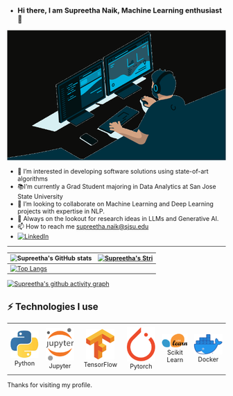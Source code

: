 - ### Hi there, I am Supreetha Naik, Machine Learning enthusiast 👋
    
<img src="user (2).gif">

- 👀 I’m interested in developing software solutions using state-of-art algorithms
- 📚I’m currently a Grad Student majoring in Data Analytics at San Jose State University
- 💞️ I’m looking to collaborate on Machine Learning and Deep Learning projects with expertise in NLP.
- 🔭 Always on the lookout for research ideas in LLMs and Generative AI.
- 📫 How to reach me supreetha.naik@sjsu.edu
- [![LinkedIn](https://img.shields.io/badge/linkedin-%230077B5.svg?style=for-the-badge&logo=linkedin&logoColor=white)](https://www.linkedin.com/in/supreetha-naik-b644121aa/)

---
| ![Supreetha's GitHub stats](https://github-readme-stats.vercel.app/api?username=shaikhneha2911&show_icons=true&theme=radical) | [![Supreetha's Stri](https://streak-stats.demolab.com?user=asupreetn&theme=dark&border_radius=7&mode=weekly)](https://git.io/streak-stats) |
| ------------------------------------------------------------ | ------------------------------------------------------------ |
| [![Top Langs](https://github-readme-stats.vercel.app/api/top-langs/?username=supreetn&layout=compact&&show_icons=true&theme=radical)](https://github.com/anuraghazra/github-readme-stats) |                                                              |



[![Supreetha's github activity graph](https://github-readme-activity-graph.cyclic.app/graph?username=supreetn&bg_color=121212&color=d01bc4&line=9e4c98&point=dd13a7&area=true&hide_border=true)](https://github.com/ashutosh00710/github-readme-activity-graph)


## ⚡ Technologies I use 

<div align="center">
<table align="center">
    <tr>
        <td align="center" width="140" height="112.43">
            <img src="python.jpeg" width="65px"/>
            <br /> Python
        </td>
        <td align="center" width="140" height="112.43">
            <img src="jupyter.png" width="65px"/>
            <br /> Jupyter
        </td>
        <td align="center" width="140" height="112.43">
            <img src="tensorflow.png" width="65px"/>
            <br /> TensorFlow
        </td>
        <td align="center" width="140" height="112.43">
            <img src="pytorch.png" width="65px"/>
            <br /> Pytorch
        </td>
        <td align="center" width="140" height="112.43">
            <img src="scikitlearn.png" width="65px"/>
            <br /> Scikit Learn
        </td>
        <td align="center" width="140" height="112.43">
            <img src="docker.png" width="65px"/>
            <br /> Docker
        </td>
    </tr>
</table>
</div>
Thanks for visiting my profile.
<!---![Uploading pytorch.png…](![tensorflow]()


shaikhneha2911/![Uploading python.jpeg…]()
shaikhneha2911 is a ✨ special ✨ repository because its `README.md` (this file) appears on your GitHub profile.
You can click the Preview link to take a look at your changes.
--->
